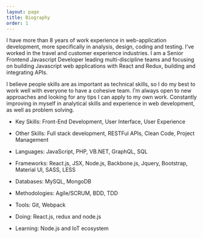 ```yaml
---
layout: page
title: Biography
order: 1
---
```


I have more than 8 years of work experience in web-application development, more specifically in  analysis, design, coding and testing. I’ve worked in the travel and customer experience industries. I am a Senior Frontend Javascript Developer leading multi-discipline teams and focusing on building Javascript web applications with React and Redux, building and integrating APIs.

I believe people skills are as important as technical skills, so I do my best to work well with everyone to have a cohesive team. I’m always open to new approaches and looking for any tips I can apply to my own work. Constantly improving in myself in analytical skills and experience in web development, as well as problem solving.

- Key Skills: Front-End Development, User Interface, User Experience
- Other Skills: Full stack development, RESTFul APIs, Clean Code, Project Management
- Languages: JavaScript, PHP, VB.NET, GraphQL, SQL 
- Frameworks: React.js, JSX, Node.js, Backbone.js, Jquery, Bootstrap, Material UI, SASS, LESS
- Databases: MySQL, MongoDB
- Methodologies: Agile/SCRUM, BDD, TDD 
- Tools: Git, Webpack

- Doing: React.js, redux and node.js
- Learning: Node.js and IoT ecosystem
